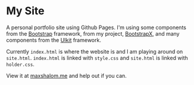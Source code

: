 # My Site

A personal portfolio site using Github Pages. I'm using some components from the [Bootstrap](https://getbootstrap.com/) framework, from my project, [BootstrapX](http://maxshalom.me/BootstrapX/), and many components from the [UIkit](https://getuikit.com/) framework.

Currently `index.html` is where the website is and I am playing around on `site.html`. `index.html` is linked with `style.css` and `site.html` is linked with `holder.css`.

View it at [maxshalom.me](maxshalom.me) and help out if you can.
